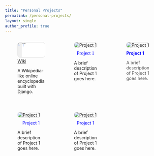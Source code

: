 ```yaml
---
title: "Personal Projects"
permalink: /personal-projects/
layout: single
author_profile: true    
---
```


<div class="gallery" style="display: grid; grid-template-columns: repeat(3, 1fr); gap: 16px; max-width: 100%, margin: auto; text-align: left;">
    <figure>
        <img src="/assets/images/wiki.png" alt="Wiki" style="width: 100%; height: auto; border: 1px solid #ddd; border-radius: 8px;">
        <figcaption>
        <a href="https://github.com/jiahao303/wiki">Wiki</a>
        </figcaption>
        <p>A Wikipedia-like online encyclopedia built with Django.</p>
    </figure>
    <figure>
        <img src="/assets/images/taiwan.JPG" alt="Project 1" style="width: 100%; height: auto; border: 1px solid #ddd; border-radius: 8px;">
        <figcaption style="text-align: center; margin-top: 8px; font-family: 'Arial, sans-serif'; font-size: 16px;">
        <a href="https://google.com" target="_blank" style="text-decoration: none; color: blue;">Project 1</a>
        </figcaption>
        <p>A brief description of Project 1 goes here.</p>
    </figure>
    <figure>
        <img src="/assets/images/taiwan.JPG" alt="Project 1" style="width: 100%; height: auto; border: 1px solid #ddd; border-radius: 8px;">
        <figcaption style="margin-top: 8px;">
        <a href="https://google.com" target="_blank" style="text-decoration: none; color: blue; font-weight: bold;">Project 1</a>
        </figcaption>
        <p style="font-size: 14px; color: #555;">A brief description of Project 1 goes here.</p>
    </figure>
    <figure>
        <img src="/assets/images/taiwan.JPG" alt="Project 1" style="width: 100%; height: auto; border: 1px solid #ddd; border-radius: 8px;">
        <figcaption style="text-align: center; margin-top: 8px;">
        <a href="https://google.com" target="_blank" style="text-decoration: none; color: blue;">Project 1</a>
        </figcaption>
        <p>A brief description of Project 1 goes here.</p>
    </figure>
    <figure>
        <img src="/assets/images/taiwan.JPG" alt="Project 1" style="width: 100%; height: auto; border: 1px solid #ddd; border-radius: 8px;">
        <figcaption style="text-align: center; margin-top: 8px;">
        <a href="https://google.com" target="_blank" style="text-decoration: none; color: blue;">Project 1</a>
        </figcaption>
        <p>A brief description of Project 1 goes here.</p>
    </figure>

